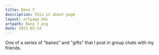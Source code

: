 ```yaml
---
title: Bane 7
description: This is about page
layout: artpage.hbs
artpath: Bane 7.png
date: 2021-03-24
---
```


One of a series of "banes" and "gifts" that I post in group chats with my friends.